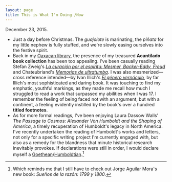 ```yaml
---
layout: page
title: This is What I'm Doing /Now
---
```


December 23, 2015.

- Just a day before Christmas. The *guajolote* is marinating, the *piñata* for my little nephew is fully stuffed, and we're slowly easing ourselves into the festive spirit.  
- Back in my [Oaxacan library](http://hipomenes.github.io/2015/12/15/oaxaca/), the presence of my treasured **Acantilado book collection** has been too appealing. I've been casually reading Stefan Zweig's [*La curación por el espíritu: Mesmer, Backer-Eddy, Freud*](http://www.acantilado.es/catalogo/la-curacin-por-el-espritu-130.htm) and Chateubriand's [*Memorias de ultratumba*](http://www.acantilado.es/catalogo/memorias-de-ultratumba-101.htm). I was also mesmerized—cross reference intended—by Ivan Illich's [*El género vernáculo*](http://www.ivanillich.org.mx/LiGenero1.htm), by far Illich's most sophisticated and daring book. It was touching to find my emphatic, youthful markings, as they made me recall how much I struggled to read a work that surpassed my abilities when I was 17. I remember the feeling of being faced not with an argument, but with a continent, a feeling evidently instilled by the book's over a hundred **titled footnotes**.    
- As for more formal readings, I've been enjoying Laura Dassow Walls' *The Passage to Cosmos: Alexander Von Humboldt and the Shaping of America*, a timely recuperation of Humboldt's legacy in North America. I've recently undertaken the reading of Humboldt's works and letters, not only for a specific writing project I'm currently engaged with, but also as a remedy for the blandness that minute historical research inevitably provokes. If declarations were still in order, I would declare myself a [Goethean](https://en.wikipedia.org/wiki/Goethean_science)/[Humboldtian](https://en.wikipedia.org/wiki/Humboldtian_science).[^1]

[^1]: Which reminds me that I still have to check out Jorge Aguilar Mora's new book: *Sueños de la razón: 1799 y 1800*. 


